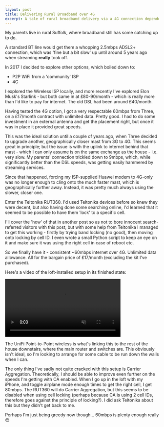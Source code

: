 ```yaml
---
layout: post
title: Delivering Rural Broadband over 4G
excerpt: A tale of rural broadband delivery via a 4G connection dependent on one specific 'good' cell tower
---
```

My parents live in rural Suffolk, where broadband still has some catching up to do.

A standard BT line would get them a whopping 2.5mbps ADSL2+ connection, which was 'fine but a bit slow' up until around 5 years ago when streaming **really** took off.

In 2017 I decided to explore other options, which boiled down to:
- P2P WiFi from a 'community' ISP
- 4G

I explored the Wireless ISP locally, and more recently I've explored Elon Musk's Starlink - but both came in at £80-90/month - which is really more than I'd like to pay for internet. The old DSL had been around £40/month.

Having tested the 4G option, I got a very respectable 60mbps from Three, on a £17/month contract with unlimited data. Pretty good. I had to do some investment in an external antenna and get the placement right, but once it was in place it provided great speeds.

This was the ideal solution until a couple of years ago, when Three decided to upgrade another, geographically closer mast from 3G to 4G. This seems great in principle; but the issue is with the uplink to internet behind that mast - which I can only assume is on the same exchange as the house - i.e. very slow. My parents' connection trickled down to 9mbps, which, while significantly better than the DSL speeds, was getting easily hammered by streaming services.

Since that happened, forcing my ISP-supplied Huawei modem to 4G-only was no longer enough to cling onto the much faster mast, which is geographically further away. Instead, it was pretty much always using the slower, closer one.

Enter the Teltonika RUT360. I'd used Teltonika devices before so knew they were decent, but also having done some searching online, I'd learned that it seemed to be possible to have them 'lock' to a specific cell.

I'll cover the 'how' of that in another post so as not to bore innocent search-referred visitors with this post, but with some help from Teltonika I managed to get this working - firstly by trying band locking (no good), then moving onto locking by cell ID. I even wrote a small Python script to keep an eye on it and make sure it was using the right cell in case of reboot etc.

So we finally have it - consistent ~60mbps internet over 4G. Unlimited data allowance. All for the bargain price of £17/month (excluding the kit I've purchased).

Here's a video of the loft-installed setup in its finished state:

<video width="75%" muted controls>
  <source src="/img/blog/2021-12/4g-loft-tour.webm" type="video/webm">
Your browser does not support this video.
</video> 

The UniFi Point-to-Point wireless is what's linking this to the rest of the house downstairs, where the main router and switches are. This obviously isn't ideal, so I'm looking to arrange for some cable to be run down the walls when I can.

The only thing I've sadly not quite cracked with this setup is Carrier Aggregation. Theoretically, I should be able to improve even further on the speeds I'm getting with CA enabled. When I go up in the loft with my iPhone, and toggle airplane mode enough times to get the right cell, I get 80mbps. The RUT360 will do Carrier Aggregation, but this seems to be disabled when using cell locking (perhaps because CA is using 2 cell IDs, therefore goes against the principle of locking?). I did ask Teltonika about this but they didn't get back to me.

Perhaps I'm just being greedy now though... 60mbps is plenty enough really 😊